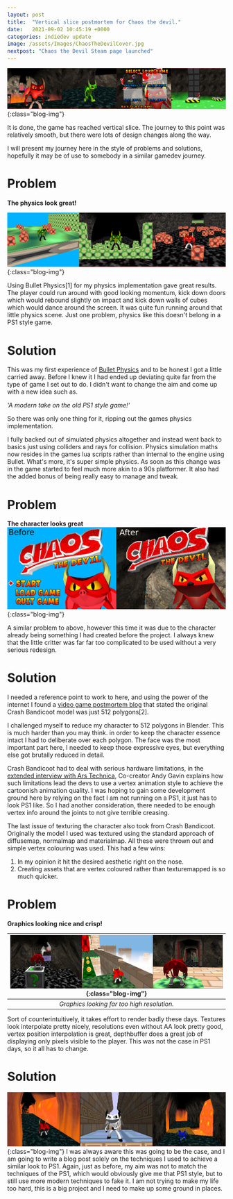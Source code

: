 ```yaml
---
layout: post
title:  "Vertical slice postmortem for Chaos the devil."
date:   2021-09-02 10:45:19 +0000
categories: indiedev update
image: /assets/Images/ChaosTheDevilCover.jpg
nextpost: "Chaos the Devil Steam page launched"
---
```


![Chaos the devil vertical slice screens](/assets/Images/Blog/VerticalSlice.jpg){:class="blog-img"}

It is done, the game has reached vertical slice. The journey to this point was relatively smooth, but there were lots of design changes along the way.

I will present my journey here in the style of problems and solutions, hopefully it may be of use to somebody in a similar gamedev journey.

# Problem
**The physics look great!**

![Chaos the devil pre alpha physics](/assets/Images/Blog/PhysicsTooGood.jpg){:class="blog-img"}

Using Bullet Physics[1] for my physics implementation gave great results. The player could run around with good looking momentum, kick down doors which would rebound slightly on impact and kick down walls of cubes which would dance around the screen. It was quite fun running around that little physics scene. Just one problem, physics like this doesn't belong in a PS1 style game.

# Solution
This was my first experience of [Bullet Physics](https://pybullet.org/wordpress/) and to be honest I got a little carried away. Before I knew it I had ended up deviating quite far from the type of game I set out to do. I didn't want to change the aim and come up with a new idea such as.

*'A modern take on the old PS1 style game!'*

So there was only one thing for it, ripping out the games physics implementation.

I fully backed out of simulated physics altogether and instead went back to basics just using colliders and rays for collision. Physics simulation maths now resides in the games lua scripts rather than internal to the engine using Bullet. What's more, it's super simple physics. As soon as this change was in the game started to feel much more akin to a 90s platformer. It also had the added bonus of being really easy to manage and tweak.

# Problem

**The character looks great**
![Chaos the devil hi-res vs low res](/assets/Images/Blog/CharacterDetail.jpg){:class="blog-img"}

A similar problem to above, however this time it was due to the character already being something I had created before the project. I always knew that the little critter was far far too complicated to be used without a very serious redesign.

# Solution

I needed a reference point to work to here, and using the power of the internet I found a [video game postmortem blog](https://videogamespostmortem.wordpress.com/category/jeux/crash-bandicoot/) that stated the original Crash Bandicoot model was just 512 polygons[2].

I challenged myself to reduce my character to 512 polygons in Blender. This is much harder than you may think. in order to keep the character essence intact I had to deliberate over each polygon. The face was the most important part here, I needed to keep those expressive eyes, but everything else got brutally reduced in detail.

Crash Bandicoot had to deal with serious hardware limitations, in the [extended interview with Ars Technica](https://www.youtube.com/watch?v=pSHj5UKSylk), Co-creator Andy Gavin explains how such limitations lead the devs to use a vertex animation style to achieve the cartoonish animation quality. I was hoping to gain some development ground here by relying on the fact I am not running on a PS1, it just has to look PS1 like. So I had another consideration, there needed to be enough vertex info around the joints to not give terrible creasing.

The last issue of texturing the character also took from Crash Bandicoot. Originally the model I used was textured using the standard approach of diffusemap, normalmap and materialmap. All these were thrown out and simple vertex colouring was used. This had a few wins:
1. In my opinion it hit the desired aesthetic right on the nose.
2. Creating assets that are vertex coloured rather than texturemapped is so much quicker.


# Problem
**Graphics looking nice and crisp!**

| ![Chaos the devil pre alpha hi res](/assets/Images/Blog/Hi-res-dev.jpg){:class="blog-img"} |
|:--:|
| *Graphics looking far too high resolution.* |

Sort of counterintuitively, it takes effort to render badly these days. Textures look interpolate pretty nicely, resolutions even without AA look pretty good, vertex position interpolation is great, depthbuffer does a great job of displaying only pixels visible to the player. This was not the case in PS1 days, so it all has to change.

# Solution
![Chaos the devil pre alpha low res](/assets/Images/Blog/Low-res-dev.jpg){:class="blog-img"}
I was always aware this was going to be the case, and I am going to write a blog post solely on the techniques I used to achieve a similar look to PS1. Again, just as before, my aim was not to match the techniques of the PS1, which would obviously give me that PS1 style, but to still use more modern techniques to fake it. I am not trying to make my life too hard, this is a big project and I need to make up some ground in places.